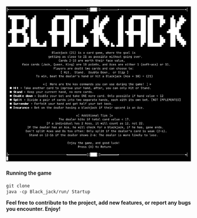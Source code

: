 <p align="center">
  <img src="https://github.com/jesse-rr/CLI_Black_jack/blob/main/run/blackjack.png" alt="Help screen">
</p>

#### Running the game 

```
git clone
java -cp Black_jack/run/ Startup
```

__Feel free to contribute to the project, add new features, or report any bugs you encounter. Enjoy!__

